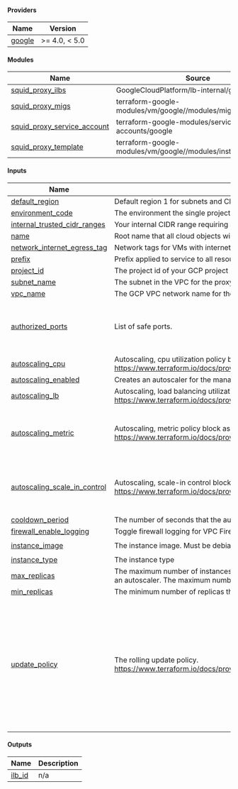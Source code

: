 <!-- BEGIN_TF_DOCS -->
#### Providers

| Name | Version |
|------|---------|
| <a name="provider_google"></a> [google](#provider_google) | >= 4.0, < 5.0 |

#### Modules

| Name | Source | Version |
|------|--------|---------|
| <a name="module_squid_proxy_ilbs"></a> [squid_proxy_ilbs](#module_squid_proxy_ilbs) | GoogleCloudPlatform/lb-internal/google | ~> 5.0 |
| <a name="module_squid_proxy_migs"></a> [squid_proxy_migs](#module_squid_proxy_migs) | terraform-google-modules/vm/google//modules/mig | ~> 7.3 |
| <a name="module_squid_proxy_service_account"></a> [squid_proxy_service_account](#module_squid_proxy_service_account) | terraform-google-modules/service-accounts/google | ~> 4.2 |
| <a name="module_squid_proxy_template"></a> [squid_proxy_template](#module_squid_proxy_template) | terraform-google-modules/vm/google//modules/instance_template | ~> 7.3 |

#### Inputs

| Name | Description | Type | Default | Required |
|------|-------------|------|---------|:--------:|
| <a name="input_default_region"></a> [default_region](#input_default_region) | Default region 1 for subnets and Cloud Routers | `string` | n/a | yes |
| <a name="input_environment_code"></a> [environment_code](#input_environment_code) | The environment the single project belongs to | `string` | n/a | yes |
| <a name="input_internal_trusted_cidr_ranges"></a> [internal_trusted_cidr_ranges](#input_internal_trusted_cidr_ranges) | Your internal CIDR range requiring access to this proxy. | `list(string)` | n/a | yes |
| <a name="input_name"></a> [name](#input_name) | Root name that all cloud objects will be named with. | `string` | n/a | yes |
| <a name="input_network_internet_egress_tag"></a> [network_internet_egress_tag](#input_network_internet_egress_tag) | Network tags for VMs with internet access. | `string` | n/a | yes |
| <a name="input_prefix"></a> [prefix](#input_prefix) | Prefix applied to service to all resources. | `string` | n/a | yes |
| <a name="input_project_id"></a> [project_id](#input_project_id) | The project id of your GCP project | `string` | n/a | yes |
| <a name="input_subnet_name"></a> [subnet_name](#input_subnet_name) | The subnet in the VPC for the proxy cluster to be deployed to. | `string` | n/a | yes |
| <a name="input_vpc_name"></a> [vpc_name](#input_vpc_name) | The GCP VPC network name for the cluster to be built in. | `string` | n/a | yes |
| <a name="input_authorized_ports"></a> [authorized_ports](#input_authorized_ports) | List of safe ports. | `list(string)` | <pre>[<br>  "80",<br>  "443",<br>  "21",<br>  "3128"<br>]</pre> | no |
| <a name="input_autoscaling_cpu"></a> [autoscaling_cpu](#input_autoscaling_cpu) | Autoscaling, cpu utilization policy block as single element array. https://www.terraform.io/docs/providers/google/r/compute_autoscaler#cpu_utilization | `list(map(number))` | `[]` | no |
| <a name="input_autoscaling_enabled"></a> [autoscaling_enabled](#input_autoscaling_enabled) | Creates an autoscaler for the managed instance group | `bool` | `false` | no |
| <a name="input_autoscaling_lb"></a> [autoscaling_lb](#input_autoscaling_lb) | Autoscaling, load balancing utilization policy block as single element array. https://www.terraform.io/docs/providers/google/r/compute_autoscaler#load_balancing_utilization | `list(map(number))` | `[]` | no |
| <a name="input_autoscaling_metric"></a> [autoscaling_metric](#input_autoscaling_metric) | Autoscaling, metric policy block as single element array. https://www.terraform.io/docs/providers/google/r/compute_autoscaler#metric | <pre>list(object({<br>    name   = string<br>    target = number<br>    type   = string<br>  }))</pre> | `[]` | no |
| <a name="input_autoscaling_scale_in_control"></a> [autoscaling_scale_in_control](#input_autoscaling_scale_in_control) | Autoscaling, scale-in control block. https://www.terraform.io/docs/providers/google/r/compute_autoscaler#scale_in_control | <pre>object({<br>    fixed_replicas   = number<br>    percent_replicas = number<br>    time_window_sec  = number<br>  })</pre> | <pre>{<br>  "fixed_replicas": 0,<br>  "percent_replicas": 30,<br>  "time_window_sec": 600<br>}</pre> | no |
| <a name="input_cooldown_period"></a> [cooldown_period](#input_cooldown_period) | The number of seconds that the autoscaler should wait before it starts collecting information from a new instance. | `number` | `60` | no |
| <a name="input_firewall_enable_logging"></a> [firewall_enable_logging](#input_firewall_enable_logging) | Toggle firewall logging for VPC Firewalls. | `bool` | `true` | no |
| <a name="input_instance_image"></a> [instance_image](#input_instance_image) | The instance image. Must be debian base. | `string` | `"ubuntu-os-cloud/ubuntu-minimal-1804-lts"` | no |
| <a name="input_instance_type"></a> [instance_type](#input_instance_type) | The instance type | `string` | `"e2-micro"` | no |
| <a name="input_max_replicas"></a> [max_replicas](#input_max_replicas) | The maximum number of instances that the autoscaler can scale up to. This is required when creating or updating an autoscaler. The maximum number of replicas should not be lower than minimal number of replicas. | `number` | `1` | no |
| <a name="input_min_replicas"></a> [min_replicas](#input_min_replicas) | The minimum number of replicas that the autoscaler can scale down to. This cannot be less than 0. | `number` | `1` | no |
| <a name="input_update_policy"></a> [update_policy](#input_update_policy) | The rolling update policy. https://www.terraform.io/docs/providers/google/r/compute_region_instance_group_manager#rolling_update_policy | <pre>list(object({<br>    max_surge_fixed              = number<br>    instance_redistribution_type = string<br>    max_surge_percent            = number<br>    max_unavailable_fixed        = number<br>    max_unavailable_percent      = number<br>    min_ready_sec                = number<br>    replacement_method           = string<br>    minimal_action               = string<br>    type                         = string<br>  }))</pre> | <pre>[<br>  {<br>    "instance_redistribution_type": "NONE",<br>    "max_surge_fixed": 0,<br>    "max_surge_percent": null,<br>    "max_unavailable_fixed": 4,<br>    "max_unavailable_percent": null,<br>    "min_ready_sec": 180,<br>    "minimal_action": "RESTART",<br>    "replacement_method": "RECREATE",<br>    "type": "OPPORTUNISTIC"<br>  }<br>]</pre> | no |

#### Outputs

| Name | Description |
|------|-------------|
| <a name="output_ilb_id"></a> [ilb_id](#output_ilb_id) | n/a |
<!-- END_TF_DOCS -->